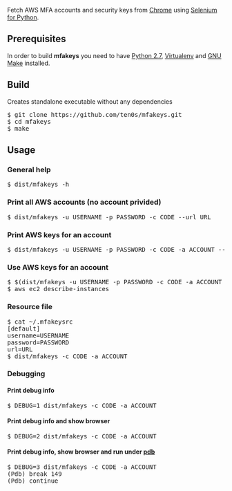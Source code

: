 Fetch AWS MFA accounts and security keys from [Chrome](https://www.google.com/chrome/) using [Selenium for Python](https://selenium-python.readthedocs.io/).


## Prerequisites

In order to build **mfakeys** you need to have [Python 2.7](https://www.python.org/download/releases/2.7/),
[Virtualenv](https://virtualenv.pypa.io/en/latest/) and
[GNU Make](http://www.gnu.org/software/make/) installed.

## Build
Creates standalone executable without any dependencies

<pre>
$ git clone https://github.com/ten0s/mfakeys.git
$ cd mfakeys
$ make
</pre>

## Usage

### General help
<pre>
$ dist/mfakeys -h
</pre>

### Print all AWS accounts (no account privided)
<pre>
$ dist/mfakeys -u USERNAME -p PASSWORD -c CODE --url URL
</pre>

### Print AWS keys for an account
<pre>
$ dist/mfakeys -u USERNAME -p PASSWORD -c CODE -a ACCOUNT --url URL
</pre>

### Use AWS keys for an account
<pre>
$ $(dist/mfakeys -u USERNAME -p PASSWORD -c CODE -a ACCOUNT --url URL)
$ aws ec2 describe-instances
</pre>

### Resource file
<pre>
$ cat ~/.mfakeysrc
[default]
username=USERNAME
password=PASSWORD
url=URL
$ dist/mfakeys -c CODE -a ACCOUNT
</pre>

### Debugging

#### Print debug info
<pre>
$ DEBUG=1 dist/mfakeys -c CODE -a ACCOUNT
</pre>

#### Print debug info and show browser
<pre>
$ DEBUG=2 dist/mfakeys -c CODE -a ACCOUNT
</pre>

#### Print debug info, show browser and run under [pdb](https://docs.python.org/2/library/pdb.html)
<pre>
$ DEBUG=3 dist/mfakeys -c CODE -a ACCOUNT
(Pdb) break 149
(Pdb) continue
</pre>
